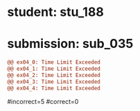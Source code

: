# student: stu_188
# submission: sub_035

```diff
@@ ex04_0: Time Limit Exceeded
@@ ex04_1: Time Limit Exceeded
@@ ex04_2: Time Limit Exceeded
@@ ex04_3: Time Limit Exceeded
@@ ex04_4: Time Limit Exceeded
```
#incorrect=5
#correct=0
